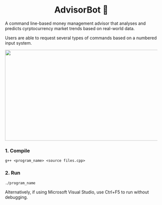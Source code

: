 <h1 align="center"> AdvisorBot 🤖 </h1>

A command line-based money management advisor that analyses and predicts cyrptocurrency market trends based on real-world data.

Users are able to request several types of commands based on a numbered input system.

<p align="center">
<img src="https://user-images.githubusercontent.com/84393679/225978817-dc1218ee-b482-48bd-816f-2f6ec6b2b5e7.gif" width=700 height=300>
</p>


### 1. Compile 

```
g++ <program_name> <source files.cpp> 
```

### 2. Run 
```
./program_name
```

Alternatively, if using Microsoft Visual Studio, use Ctrl+F5 to run without debugging. 
